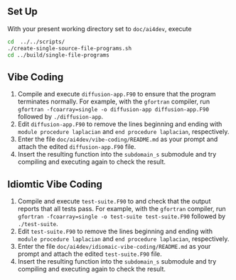 Set Up
-----------
With your present working directory set to `doc/ai4dev`, execute
```bash
cd  ../../scripts/
./create-single-source-file-programs.sh 
cd ../build/single-file-programs
```

Vibe Coding
-----------
1. Compile and execute `diffusion-app.F90` to ensure that the program
   terminates normally.  For example, with the `gfortran` compiler,
   run `gfortran -fcoarray=single -o diffusion-app diffusion-app.F90` 
   followed by `./diffusion-app`.
2. Edit `diffusion-app.F90` to remove the lines beginning and ending with 
   `module procedure laplacian` and `end procedure laplacian`, respectively.
3. Enter the file `doc/ai4dev/vibe-coding/README.md` as your prompt and
   attach the edited `diffusion-app.F90` file.
4. Insert the resulting function into the `subdomain_s` submodule and
   try compiling and executing again to check the result.

Idiomtic Vibe Coding
--------------------
1. Compile and execute `test-suite.F90` to and check that the output 
   reports that all tests pass.  For example, with the `gfortran` compiler,
   run `gfortran -fcoarray=single -o test-suite test-suite.F90` followed
   by `./test-suite`.
2. Edit `test-suite.F90` to remove the lines beginning and ending with 
   `module procedure laplacian` and `end procedure laplacian`, respectively.
3. Enter the file `doc/ai4dev/idiomaic-vibe-coding/README.md` as your prompt 
   and attach the edited `test-suite.F90` file.
4. Insert the resulting function into the `subdomain_s` submodule and
   try compiling and executing again to check the result.

